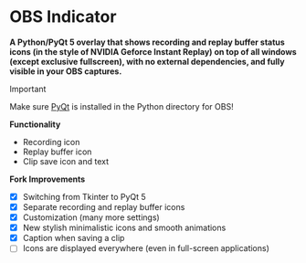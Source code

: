 # OBS Indicator
**A Python/PyQt 5 overlay that shows recording and replay buffer status icons (in the style of NVIDIA Geforce Instant Replay) on top of all windows (except exclusive fullscreen), with no external dependencies, and fully visible in your OBS captures.**

> [!IMPORTANT]
> Make sure [PyQt](https://pypi.org/project/PyQt5/) is installed in the Python directory for OBS!

**Functionality**
* Recording icon
* Replay buffer icon
* Clip save icon and text

**Fork Improvements**
- [x] Switching from Tkinter to PyQt 5
- [x] Separate recording and replay buffer icons
- [x] Customization (many more settings)
- [x] New stylish minimalistic icons and smooth animations
- [x] Caption when saving a clip
- [ ] Icons are displayed everywhere (even in full-screen applications)
